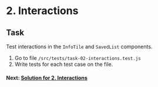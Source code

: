 # 2. Interactions

## Task

Test interactions in the `InfoTile` and `SavedList` components.

1. Go to file `/src/tests/task-02-interactions.test.js`
2. Write tests for each test case on the file.

#### Next: [Solution for 2. Interactions](./SOLUTION.md)
